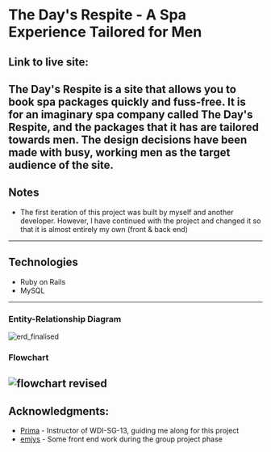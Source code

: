 # The Day's Respite - A Spa Experience Tailored for Men

Link to live site:
---
The Day's Respite is a site that allows you to book spa packages quickly and fuss-free. It is for an imaginary spa company called The Day's Respite, and the packages that it has are tailored towards men. The design decisions have been made with busy, working men as the target audience of the site.
---
## Notes
* The first iteration of this project was built by myself and another developer. However, I have continued with the project and changed it so that it is almost entirely my own (front & back end)
---
## Technologies
* Ruby on Rails
* MySQL
---
### Entity-Relationship Diagram
![erd_finalised](https://user-images.githubusercontent.com/31798170/35610133-27a2b338-069b-11e8-9795-2b85691e832f.png)

### Flowchart
![flowchart revised](https://user-images.githubusercontent.com/31798170/35548283-5c332d04-05b9-11e8-8200-b79b9bc44625.png)
---
## Acknowledgments:
* [Prima](https://github.com/primaulia/) - Instructor of WDI-SG-13, guiding me along for this project
* [emjys](https://github.com/emjys/) - Some front end work during the group project phase
